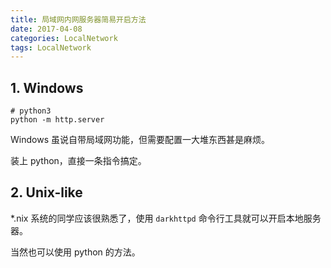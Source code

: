 ```yaml
---
title: 局域网内网服务器简易开启方法
date: 2017-04-08
categories: LocalNetwork
tags: LocalNetwork
---
```


## 1. Windows

```
# python3
python -m http.server
```

Windows 虽说自带局域网功能，但需要配置一大堆东西甚是麻烦。

装上 python，直接一条指令搞定。

## 2. Unix-like

*.nix 系统的同学应该很熟悉了，使用 `darkhttpd` 命令行工具就可以开启本地服务器。

当然也可以使用 python 的方法。
